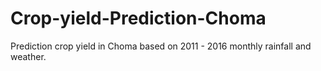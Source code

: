 # Crop-yield-Prediction-Choma
Prediction crop yield in Choma based on 2011 - 2016  monthly rainfall and weather.
